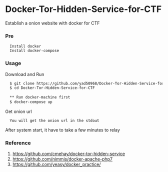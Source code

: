 # Docker-Tor-Hidden-Service-for-CTF
Establish a onion website with docker for CTF

### Pre
```
  Install docker
  Install docker-compose
```

### Usage
Download and Run
```sh
  $ git clone https://github.com/yad50968/Docker-Tor-Hidden-Service-for-CTF.git
  $ cd Docker-Tor-Hidden-Service-for-CTF
  
  ** Run docker-machine first
  $ docker-compose up 
```

Get onion url
```
  You will get the onion url in the stdout
```

After system start, it have to take a few minutes to relay

### Reference
1. https://github.com/cmehay/docker-tor-hidden-service
2. https://github.com/nimmis/docker-apache-php7
3. https://github.com/yeasy/docker_practice/
